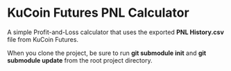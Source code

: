 # KuCoin Futures PNL Calculator

A simple Profit-and-Loss calculator that uses the exported __PNL History.csv__ file from KuCoin Futures.

When you clone the project, be sure to run __git submodule init__ and __git submodule update__ from the root project directory.
